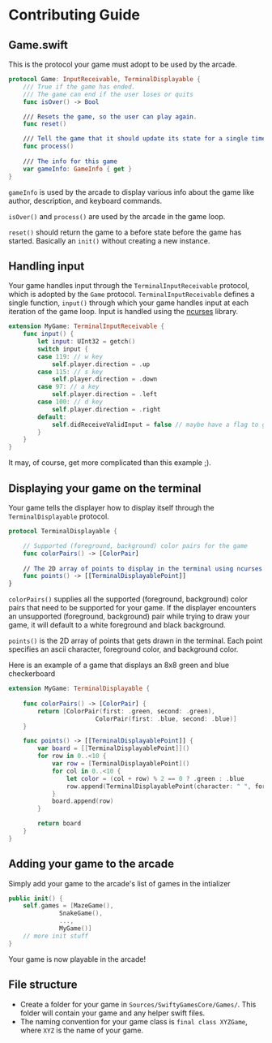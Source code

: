# Contributing Guide

## Game.swift

This is the protocol your game must adopt to be used by the arcade.

```swift
protocol Game: InputReceivable, TerminalDisplayable {
	/// True if the game has ended.
	/// The game can end if the user loses or quits
	func isOver() -> Bool

	/// Resets the game, so the user can play again.
	func reset()

	/// Tell the game that it should update its state for a single timestep.
	func process()
	
	/// The info for this game
	var gameInfo: GameInfo { get }
}
```

`gameInfo` is used by the arcade to display various info about the game like author, description, and keyboard commands. 

`isOver()` and `process()` are used by the arcade in the game loop.

`reset()` should return the game to a before state before the game has started. Basically an `init()` without creating a new instance.

## Handling input

Your game handles input through the `TerminalInputReceivable` protocol, which is adopted by the `Game` protocol. `TerminalInputReceivable` defines a single function, `input()` through which your game handles input at each iteration of the game loop. Input is handled using the [ncurses](http://tldp.org/HOWTO/NCURSES-Programming-HOWTO/scanw.html) library.

```swift
extension MyGame: TerminalInputReceivable {
	func input() {
		let input: UInt32 = getch()
		switch input {
		case 119: // w key
			self.player.direction = .up
		case 115: // s key
			self.player.direction = .down
		case 97: // a key
			self.player.direction = .left
		case 100: // d key
			self.player.direction = .right
		default:
			self.didReceiveValidInput = false // maybe have a flag to guard and return early in `process()`
		}
	}
}
```

It may, of course, get more complicated than this example ;).

## Displaying your game on the terminal

Your game tells the displayer how to display itself through the `TerminalDisplayable` protocol.

```swift
protocol TerminalDisplayable { 

	// Supported (foreground, background) color pairs for the game
	func colorPairs() -> [ColorPair]
  
  	// The 2D array of points to display in the terminal using ncurses
  	func points() -> [[TerminalDisplayablePoint]] 
} 
```

`colorPairs()` supplies all the supported (foreground, background) color pairs that need to be supported for your game. If the displayer encounters an unsupported (foreground, background) pair while trying to draw your game, it will default to a white foreground and black background.

`points()` is the 2D array of points that gets drawn in the terminal. Each point specifies an ascii character, foreground color, and background color.

Here is an example of a game that displays an 8x8 green and blue checkerboard

```swift
extension MyGame: TerminalDisplayable {
	
	func colorPairs() -> [ColorPair] {
		return [ColorPair(first: .green, second: .green),
						ColorPair(first: .blue, second: .blue)]
	}

	func points() -> [[TerminalDisplayablePoint]] {
		var board = [[TerminalDisplayablePoint]]()
		for row in 0..<10 {
			var row = [TerminalDisplayablePoint]()
			for col in 0..<10 {
				let color = (col + row) % 2 == 0 ? .green : .blue
				row.append(TerminalDisplayablePoint(character: " ", foregroundColor: color, backgroundColor: color))
			}
			board.append(row)
		}

		return board
	}
}
```

## Adding your game to the arcade

Simply add your game to the arcade's list of games in the intializer

```swift
public init() {
	self.games = [MazeGame(),
		      SnakeGame(),
		      ...,
		      MyGame()]
	// more init stuff
}
```

Your game is now playable in the arcade!

## File structure

* Create a folder for your game in `Sources/SwiftyGamesCore/Games/`. This folder will contain your game and any helper swift files.
* The naming convention for your game class is `final class XYZGame`, where `XYZ` is the name of your game.
